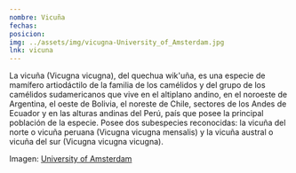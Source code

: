 ```yaml
---
nombre: Vicuña
fechas:
posicion: 
img: ../assets/img/vicugna-University_of_Amsterdam.jpg
lnk: vicuna
---
```


<p>La vicuña (Vicugna vicugna), del quechua wik'uña, es una especie de mamífero artiodáctilo de la familia de los camélidos y del grupo de los camélidos sudamericanos que vive en el altiplano andino, en el noroeste de Argentina, el oeste de Bolivia, el noreste de Chile, sectores de los Andes de Ecuador y en las alturas andinas del Perú, país que posee la principal población de la especie. Posee dos subespecies reconocidas: la vicuña del norte o vicuña peruana (Vicugna vicugna mensalis) y la vicuña austral o vicuña del sur (Vicugna vicugna vicugna).</p>

<span>Imagen: <a href="https://commons.wikimedia.org/wiki/File:Auchenia_vicugna_-_1700-1880_-_Print_-_Iconographia_Zoologica_-_Special_Collections_University_of_Amsterdam_-_UBA01_IZ21600113.tif" target="blank_">University of Amsterdam</a></span>